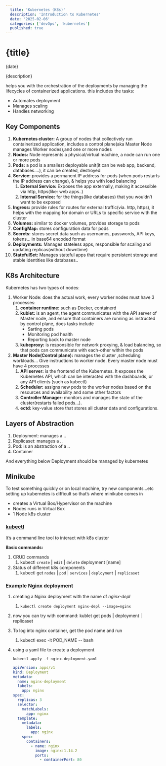 ```yaml
---
  title: 'Kubernetes (K8s)'
  description: 'Introduction to Kubernetes'
  date: '2025-02-06'
  categories: ['devOps', 'kubernetes']
  published: true
---
```


# {title}

{date}

{description}

helps you with the orchestration of the deployments by managing the lifecycles of containerized applications. this includes the tasks:

- Automates deployment
- Manages scaling
- Handles networking

## Key Components

1. **Kubernetes cluster:** A group of nodes that collectively run containerized application, includes a control plane(aka Master Node manages Worker nodes),and one or more nodes
2. **Nodes:** Node represents a physical/virtual machine, a node can run one or more pods
3. **Pods:** a pod is a smallest deployable unit(it can be web app, backend, databases….), it can be created, destroyed
4. **Service:** provides a permanent IP address for pods (when pods restarts the IP address can change), & helps you with load balancing
   1. **External Service:** Exposes the app externally, making it accessible via http, https(like: web apps..)
   2. **Internal Service:** for the things(like databases) that you wouldn’t want to be exposed
5. **Ingress:** provide rules for routes for external traffic(via. http, https), it helps with the mapping for domain or URLs to specific service with the cluster
6. **Volumes:** similar to docker volumes, provides storage to pods
7. **ConfigMap:** stores configuration data for pods
8. **Secrets:** stores secret data such as usernames, passwords, API keys, tokens… in base64 encoded format
9. **Deployments:** Manages stateless apps, responsible for scaling and updating replicas(without downtime)
10. **StatefulSet:** Manages stateful apps that require persistent storage and stable identities like databases..

## K8s Architecture

Kubernetes has two types of nodes:

1. Worker Node: does the actual work, every worker nodes must have 3 processes:
   1. **container runtime:** such as Docker, containerd
   2. **kublet:** is an agent, the agent communicates with the API server of Master node, and ensure that containers are running as instructed by control plane, does tasks include
      - Sarting pods
      - Monitoring pod health
      - Reporting back to master node
   3. **kubeproxy:** is responsible for network proxying, & load balancing, so that pods can communicate with each-other within the pods
2. **Master Node(Control plane):** manages the cluster ,scheduling workloads… Give instructions to worker node. Every master node must have 4 processes
   1. **API server:** is the frontend of the Kubernetes. It exposes the Kubernetes API, which can be interacted with the dashboards, or any API clients (such as kubectl)
   2. **Scheduler:** assigns new pods to the worker nodes based on the resources and availability and some other factors
   3. **Controller Manager:** monitors and manages the state of the cluster(restarts failed pods…).
   4. **ectd:** key-value store that stores all cluster data and configurations.

<!-- <div class="mx-auto max-w-5xl">
  <img src="/images/k8s-prod-cluster-setup.png" alt="K8s Architecture" class="w-full max-w-full rounded-lg shadow-lg" />
</div> -->

## Layers of Abstraction

1. Deployment: manages a ..
2. Replicaset: manages a ..
3. Pod: is an abstraction of a ..
4. Container

And everything below Deployment should be managed by kubernetes

## Minikube

To test something quickly or on local machine, try new components…etc setting up kubernetes is difficult so that’s where minikube comes in

- creates a Virtual Box/Hypervisor on the machine
- Nodes runs in Virtual Box
- 1 Node k8s cluster

### [kubectl](https://kubernetes.io/docs/tasks/tools/install-kubectl-macos/)

It’s a command line tool to interact with k8s cluster

**Basic commands:**

1. CRUD commands
   1. kubectl `create` | `edit` | `delete` deployment [name]
2. Status of different k8s components
   1. kubectl get `nodes` | `pod` | `services` | `deployment` | `replicaset`

### Example Nginx deployment

1. creating a Nginx deployment with the name of _nginx-depl_
   1. `kubectl create deployment nginx-depl --image=nginx`
2. now you can try with command: kublet get pods | deployment | replicaset
3. To log into nginx container, get the pod name and run
   1. kubectl exec -it POD_NAME -- bash
4. using a yaml file to create a deployment

   `kubectl apply -f nginx-deployment.yaml`

   ```yaml
   apiVersion: apps/v1
   kind: Deployment
   metadata:
     name: nginx-deployment
     labels:
       app: nginx
   spec:
     replicas: 3
     selector:
       matchLabels:
         app: nginx
     template:
       metadata:
         labels:
           app: nginx
       spec:
         containers:
           - name: nginx
             image: nginx:1.14.2
             ports:
               - containerPort: 80
   ```
